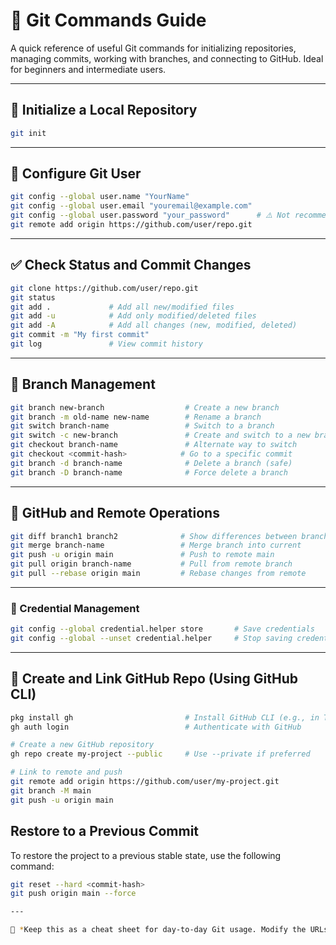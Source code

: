 # 🧰 Git Commands Guide

A quick reference of useful Git commands for initializing repositories, managing commits, working with branches, and connecting to GitHub. Ideal for beginners and intermediate users.

---

## 📁 Initialize a Local Repository

```bash
git init
```

---

## 👤 Configure Git User

```bash
git config --global user.name "YourName"
git config --global user.email "youremail@example.com"
git config --global user.password "your_password"      # ⚠️ Not recommended
git remote add origin https://github.com/user/repo.git
```

---

## ✅ Check Status and Commit Changes

```bash
git clone https://github.com/user/repo.git
git status
git add .             # Add all new/modified files
git add -u            # Add only modified/deleted files
git add -A            # Add all changes (new, modified, deleted)
git commit -m "My first commit"
git log               # View commit history
```

---

## 🌿 Branch Management

```bash
git branch new-branch                  # Create a new branch
git branch -m old-name new-name        # Rename a branch
git switch branch-name                 # Switch to a branch
git switch -c new-branch               # Create and switch to a new branch
git checkout branch-name               # Alternate way to switch
git checkout <commit-hash>            # Go to a specific commit
git branch -d branch-name              # Delete a branch (safe)
git branch -D branch-name              # Force delete a branch
```

---

## 🔀 GitHub and Remote Operations

```bash
git diff branch1 branch2              # Show differences between branches
git merge branch-name                 # Merge branch into current
git push -u origin main               # Push to remote main
git pull origin branch-name           # Pull from remote branch
git pull --rebase origin main         # Rebase changes from remote
```

---

### 🔐 Credential Management

```bash
git config --global credential.helper store       # Save credentials
git config --global --unset credential.helper     # Stop saving credentials
```

---

## 🚀 Create and Link GitHub Repo (Using GitHub CLI)

```bash
pkg install gh                         # Install GitHub CLI (e.g., in Termux)
gh auth login                          # Authenticate with GitHub

# Create a new GitHub repository
gh repo create my-project --public     # Use --private if preferred

# Link to remote and push
git remote add origin https://github.com/user/my-project.git
git branch -M main
git push -u origin main
```
## Restore to a Previous Commit

To restore the project to a previous stable state, use the following command:

```bash
git reset --hard <commit-hash>
git push origin main --force

---

📌 *Keep this as a cheat sheet for day-to-day Git usage. Modify the URLs, names, and branches to fit your own project.*

